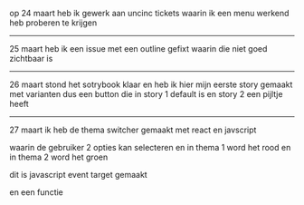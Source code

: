op 24 maart heb ik gewerk aan uncinc tickets waarin ik een menu werkend heb proberen te krijgen 


<hr>

25 maart heb ik een issue met een outline gefixt waarin die niet goed zichtbaar is 

<hr>

26 maart stond het sotrybook klaar en heb ik hier mijn eerste story gemaakt met varianten dus een button
die in story 1 default is en story 2 een pijltje heeft


<hr>

27 maart ik heb de thema switcher gemaakt met react en javscript 

waarin de gebruiker 2 opties kan selecteren en in thema 1 word het rood en in thema 2 word het groen

dit is javascript event target gemaakt 

en een functie 


